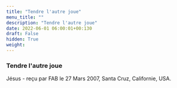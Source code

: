 ```yaml
---
title: "Tendre l'autre joue"
menu_title: ""
description: "Tendre l'autre joue"
date: 2022-06-01 06:00:01+00:130
draft: False
hidden: True
weight:
---
```

### Tendre l'autre joue

Jésus - reçu par FAB le 27 Mars 2007, Santa Cruz, Californie, USA.



